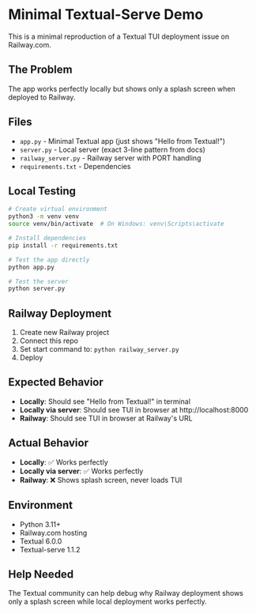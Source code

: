 # Minimal Textual-Serve Demo

This is a minimal reproduction of a Textual TUI deployment issue on Railway.com.

## The Problem

The app works perfectly locally but shows only a splash screen when deployed to Railway.

## Files

- `app.py` - Minimal Textual app (just shows "Hello from Textual!")
- `server.py` - Local server (exact 3-line pattern from docs)
- `railway_server.py` - Railway server with PORT handling
- `requirements.txt` - Dependencies

## Local Testing

```bash
# Create virtual environment
python3 -m venv venv
source venv/bin/activate  # On Windows: venv\Scripts\activate

# Install dependencies
pip install -r requirements.txt

# Test the app directly
python app.py

# Test the server
python server.py
```

## Railway Deployment

1. Create new Railway project
2. Connect this repo
3. Set start command to: `python railway_server.py`
4. Deploy

## Expected Behavior

- **Locally**: Should see "Hello from Textual!" in terminal
- **Locally via server**: Should see TUI in browser at http://localhost:8000
- **Railway**: Should see TUI in browser at Railway's URL

## Actual Behavior

- **Locally**: ✅ Works perfectly
- **Locally via server**: ✅ Works perfectly  
- **Railway**: ❌ Shows splash screen, never loads TUI

## Environment

- Python 3.11+
- Railway.com hosting
- Textual 6.0.0
- Textual-serve 1.1.2

## Help Needed

The Textual community can help debug why Railway deployment shows only a splash screen while local deployment works perfectly.

